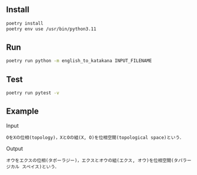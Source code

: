 ## Install
```bash
poetry install
poetry env use /usr/bin/python3.11
```

## Run
```bash
poetry run python -m english_to_katakana INPUT_FILENAME
```

## Test

```bash
poetry run pytest -v
```

## Example
Input
```
OをXの位相(topology)，XとOの組(X, O)を位相空間(topological space)という．
```
Output
```
オウをエクスの位相(タポーラジー)，エクスとオウの組(エクス, オウ)を位相空間(タパラージカル スペイス)という．
```
